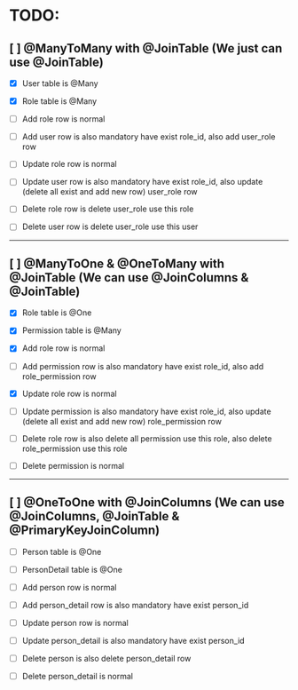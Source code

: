 # TODO:

## [ ] @ManyToMany with @JoinTable (We just can use @JoinTable)
- [x] User table is @Many
- [x] Role table is @Many
  
- [ ] Add role row is normal
- [ ] Add user row is also mandatory have exist role_id, also add user_role row
  
- [ ] Update role row is normal
- [ ] Update user row is also mandatory have exist role_id, also update (delete all exist and add new row) user_role row
  
- [ ] Delete role row is delete user_role use this role 
- [ ] Delete user row is delete user_role use this user

---

## [ ] @ManyToOne & @OneToMany with @JoinTable (We can use @JoinColumns & @JoinTable)
- [x] Role table is @One
- [x] Permission table is @Many
  
- [x] Add role row is normal
- [ ] Add permission row is also mandatory have exist role_id, also add role_permission row

- [x] Update role row is normal
- [ ] Update permission is also mandatory have exist role_id, also update (delete all exist and add new row) role_permission row

- [ ] Delete role row is also delete all permission use this role, also delete role_permission use this role
- [ ] Delete permission is normal
 
---

## [ ] @OneToOne with @JoinColumns (We can use @JoinColumns, @JoinTable & @PrimaryKeyJoinColumn)
- [ ] Person table is @One
- [ ] PersonDetail table is @One
  
- [ ] Add person row is normal
- [ ] Add person_detail row is also mandatory have exist person_id
  
- [ ] Update person row is normal
- [ ] Update person_detail is also mandatory have exist person_id
  
- [ ] Delete person is also delete person_detail row
- [ ] Delete person_detail is normal